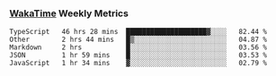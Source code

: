 ### [WakaTime](https://wakatime.com) Weekly Metrics

<!--START_SECTION:waka-->
```text
TypeScript   46 hrs 28 mins  ████████████████████▓░░░░   82.44 % 
Other        2 hrs 44 mins   █▒░░░░░░░░░░░░░░░░░░░░░░░   04.87 % 
Markdown     2 hrs           █░░░░░░░░░░░░░░░░░░░░░░░░   03.56 % 
JSON         1 hr 59 mins    █░░░░░░░░░░░░░░░░░░░░░░░░   03.53 % 
JavaScript   1 hr 34 mins    ▓░░░░░░░░░░░░░░░░░░░░░░░░   02.79 % 
```
<!--END_SECTION:waka-->
